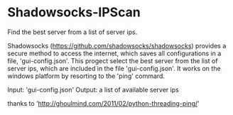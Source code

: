 # Shadowsocks-IPScan
Find the best server from a list of server ips.

Shadowsocks (https://github.com/shadowsocks/shadowsocks) provides a secure method to access the internet, which saves all configurations in a file, 'gui-config.json'.
This progect select the best server from the list of server ips, which are included in the file 'gui-config.json'. It works on the windows platform by resorting to the 'ping' commard.

Input: 'gui-config.json'
Output: a list of available server ips


thanks to 'http://ghoulmind.com/2011/02/python-threading-ping/'
